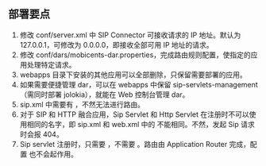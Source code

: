 ## 部署要点
1. 修改 conf/server.xml 中 SIP Connector 可接收请求的 IP 地址。默认为 127.0.0.1，可修改为 0.0.0.0，即接收全部可用 IP 地址的请求。
2. 修改 conf/dars/mobicents-dar.properties，完成路由规则配置，使指定的应用处理特定请求。
3. webapps 目录下安装的其他应用可以全部删除，只保留需要部署的应用。
4. 如果需要便捷管理 dar，可以在 webapps 中保留 sip-servlets-management（需同时部署 jolokia），就能在 Web 控制台管理 dar。
5. sip.xml 中需要有 <app-name>，不然无法进行路由。
6. 对于 SIP 和 HTTP 融合应用，Sip Servlet 和 Http Servlet 在注册时不可以使用相同的名字，即 sip.xml 和 web.xml 中的 <servlet-name> 不能相同。不然，发起 Sip 请求时会报 404。
7. Sip servlet 注册时，只需要 <servlet>，不需要 <servlet-mapping>。路由由 Application Router 完成，配置 <servlet-mapping> 也不会起作用。